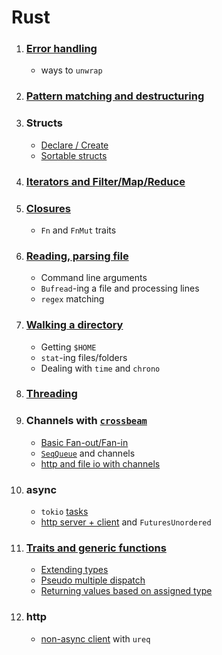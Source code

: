 # Rust

1. ### [Error handling](src/bin/errorhandle.rs)

   - ways to `unwrap`

1. ### [Pattern matching and destructuring](src/bin/match.rs)

1. ### Structs

   - [Declare / Create](src/bin/struct_basic.rs)
   - [Sortable structs](src/bin/struct_sort.rs)

1. ### [Iterators and Filter/Map/Reduce](src/bin/mapreduce.rs)

1. ### [Closures](src/bin/closures.rs)

   - `Fn` and `FnMut` traits

1. ### [Reading, parsing file](src/bin/csvparse.rs)

   - Command line arguments
   - `Bufread`-ing a file and processing lines
   - `regex` matching
    
1. ### [Walking a directory](src/bin/oswalk.rs)

   - Getting `$HOME`
   - `stat`-ing files/folders
   -  Dealing with `time` and `chrono`

1. ### [Threading](src/bin/threads.rs)

1. ### Channels with [`crossbeam`](https://docs.rs/crossbeam/0.8.0/crossbeam/)

   - [Basic Fan-out/Fan-in](src/bin/channels.rs)
   - [`SeqQueue`](src/bin/queue.rs) and channels
   - [http and file io with channels](src/bin/channelretry.rs)

1. ### async

   - `tokio` [tasks](src/bin/tokiotasks.rs)
   - [http server + client](src/bin/asyncserver.rs) and `FuturesUnordered`
   
1. ### [Traits and generic functions](src/bin/traitsgenericfunc.rs)
   - [Extending types](src/bin/traitsextend.rs)
   - [Pseudo multiple dispatch](/src/bin/multidispatch.rs)
   - [Returning values based on assigned type](src/bin/traitscast.rs)
   
1. ### http
   - [non-async client](src/bin/httpclient.rs) with `ureq`